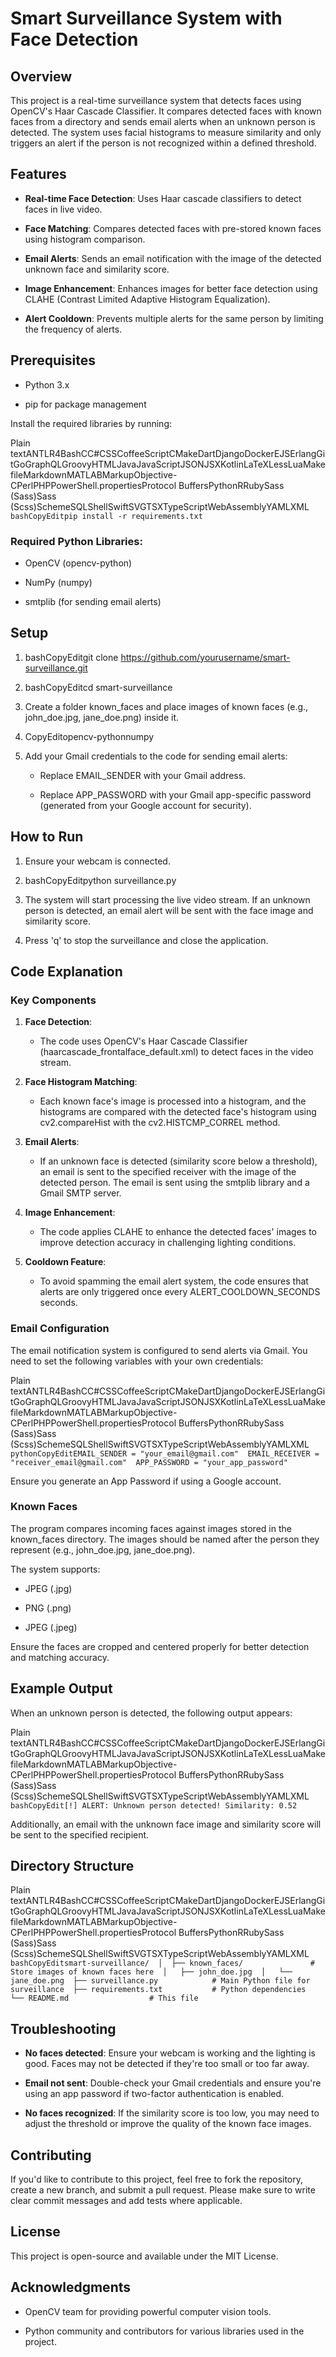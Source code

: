Smart Surveillance System with Face Detection
=============================================

Overview
--------

This project is a real-time surveillance system that detects faces using OpenCV's Haar Cascade Classifier. It compares detected faces with known faces from a directory and sends email alerts when an unknown person is detected. The system uses facial histograms to measure similarity and only triggers an alert if the person is not recognized within a defined threshold.

Features
--------

*   **Real-time Face Detection**: Uses Haar cascade classifiers to detect faces in live video.
    
*   **Face Matching**: Compares detected faces with pre-stored known faces using histogram comparison.
    
*   **Email Alerts**: Sends an email notification with the image of the detected unknown face and similarity score.
    
*   **Image Enhancement**: Enhances images for better face detection using CLAHE (Contrast Limited Adaptive Histogram Equalization).
    
*   **Alert Cooldown**: Prevents multiple alerts for the same person by limiting the frequency of alerts.
    

Prerequisites
-------------

*   Python 3.x
    
*   pip for package management
    

Install the required libraries by running:

Plain textANTLR4BashCC#CSSCoffeeScriptCMakeDartDjangoDockerEJSErlangGitGoGraphQLGroovyHTMLJavaJavaScriptJSONJSXKotlinLaTeXLessLuaMakefileMarkdownMATLABMarkupObjective-CPerlPHPPowerShell.propertiesProtocol BuffersPythonRRubySass (Sass)Sass (Scss)SchemeSQLShellSwiftSVGTSXTypeScriptWebAssemblyYAMLXML`   bashCopyEditpip install -r requirements.txt   `

### Required Python Libraries:

*   OpenCV (opencv-python)
    
*   NumPy (numpy)
    
*   smtplib (for sending email alerts)
    

Setup
-----

1.  bashCopyEditgit clone https://github.com/yourusername/smart-surveillance.git
    
2.  bashCopyEditcd smart-surveillance
    
3.  Create a folder known\_faces and place images of known faces (e.g., john\_doe.jpg, jane\_doe.png) inside it.
    
4.  CopyEditopencv-pythonnumpy
    
5.  Add your Gmail credentials to the code for sending email alerts:
    
    *   Replace EMAIL\_SENDER with your Gmail address.
        
    *   Replace APP\_PASSWORD with your Gmail app-specific password (generated from your Google account for security).
        

How to Run
----------

1.  Ensure your webcam is connected.
    
2.  bashCopyEditpython surveillance.py
    
3.  The system will start processing the live video stream. If an unknown person is detected, an email alert will be sent with the face image and similarity score.
    
4.  Press 'q' to stop the surveillance and close the application.
    

Code Explanation
----------------

### Key Components

1.  **Face Detection**:
    
    *   The code uses OpenCV's Haar Cascade Classifier (haarcascade\_frontalface\_default.xml) to detect faces in the video stream.
        
2.  **Face Histogram Matching**:
    
    *   Each known face's image is processed into a histogram, and the histograms are compared with the detected face's histogram using cv2.compareHist with the cv2.HISTCMP\_CORREL method.
        
3.  **Email Alerts**:
    
    *   If an unknown face is detected (similarity score below a threshold), an email is sent to the specified receiver with the image of the detected person. The email is sent using the smtplib library and a Gmail SMTP server.
        
4.  **Image Enhancement**:
    
    *   The code applies CLAHE to enhance the detected faces' images to improve detection accuracy in challenging lighting conditions.
        
5.  **Cooldown Feature**:
    
    *   To avoid spamming the email alert system, the code ensures that alerts are only triggered once every ALERT\_COOLDOWN\_SECONDS seconds.
        

### Email Configuration

The email notification system is configured to send alerts via Gmail. You need to set the following variables with your own credentials:

Plain textANTLR4BashCC#CSSCoffeeScriptCMakeDartDjangoDockerEJSErlangGitGoGraphQLGroovyHTMLJavaJavaScriptJSONJSXKotlinLaTeXLessLuaMakefileMarkdownMATLABMarkupObjective-CPerlPHPPowerShell.propertiesProtocol BuffersPythonRRubySass (Sass)Sass (Scss)SchemeSQLShellSwiftSVGTSXTypeScriptWebAssemblyYAMLXML`   pythonCopyEditEMAIL_SENDER = "your_email@gmail.com"  EMAIL_RECEIVER = "receiver_email@gmail.com"  APP_PASSWORD = "your_app_password"   `

Ensure you generate an App Password if using a Google account.

### Known Faces

The program compares incoming faces against images stored in the known\_faces directory. The images should be named after the person they represent (e.g., john\_doe.jpg, jane\_doe.png).

The system supports:

*   JPEG (.jpg)
    
*   PNG (.png)
    
*   JPEG (.jpeg)
    

Ensure the faces are cropped and centered properly for better detection and matching accuracy.

Example Output
--------------

When an unknown person is detected, the following output appears:

Plain textANTLR4BashCC#CSSCoffeeScriptCMakeDartDjangoDockerEJSErlangGitGoGraphQLGroovyHTMLJavaJavaScriptJSONJSXKotlinLaTeXLessLuaMakefileMarkdownMATLABMarkupObjective-CPerlPHPPowerShell.propertiesProtocol BuffersPythonRRubySass (Sass)Sass (Scss)SchemeSQLShellSwiftSVGTSXTypeScriptWebAssemblyYAMLXML`   bashCopyEdit[!] ALERT: Unknown person detected! Similarity: 0.52   `

Additionally, an email with the unknown face image and similarity score will be sent to the specified recipient.

Directory Structure
-------------------

Plain textANTLR4BashCC#CSSCoffeeScriptCMakeDartDjangoDockerEJSErlangGitGoGraphQLGroovyHTMLJavaJavaScriptJSONJSXKotlinLaTeXLessLuaMakefileMarkdownMATLABMarkupObjective-CPerlPHPPowerShell.propertiesProtocol BuffersPythonRRubySass (Sass)Sass (Scss)SchemeSQLShellSwiftSVGTSXTypeScriptWebAssemblyYAMLXML`   bashCopyEditsmart-surveillance/  │  ├── known_faces/               # Store images of known faces here  │   ├── john_doe.jpg  │   └── jane_doe.png  ├── surveillance.py            # Main Python file for surveillance  ├── requirements.txt           # Python dependencies  └── README.md                  # This file   `

Troubleshooting
---------------

*   **No faces detected**: Ensure your webcam is working and the lighting is good. Faces may not be detected if they're too small or too far away.
    
*   **Email not sent**: Double-check your Gmail credentials and ensure you're using an app password if two-factor authentication is enabled.
    
*   **No faces recognized**: If the similarity score is too low, you may need to adjust the threshold or improve the quality of the known face images.
    

Contributing
------------

If you'd like to contribute to this project, feel free to fork the repository, create a new branch, and submit a pull request. Please make sure to write clear commit messages and add tests where applicable.

License
-------

This project is open-source and available under the MIT License.

Acknowledgments
---------------

*   OpenCV team for providing powerful computer vision tools.
    
*   Python community and contributors for various libraries used in the project.
